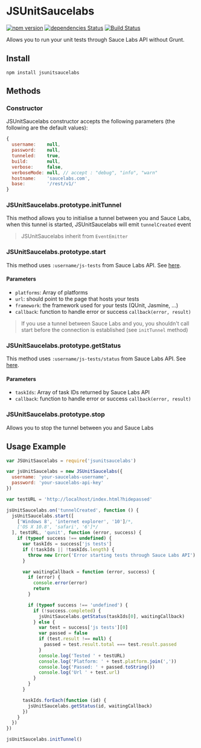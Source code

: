 # JSUnitSaucelabs

[![npm version](https://img.shields.io/npm/v/jsunitsaucelabs.svg)](https://www.npmjs.com/package/jsunitsaucelabs)
[![dependencies Status](https://david-dm.org/Johann-S/JSUnitSaucelabs/status.svg)](https://david-dm.org/Johann-S/JSUnitSaucelabs)
[![Build Status](https://travis-ci.org/Johann-S/JSUnitSaucelabs.svg?branch=master)](https://travis-ci.org/Johann-S/JSUnitSaucelabs)

Allows you to run your unit tests through Sauce Labs API without Grunt.

## Install

```shell
npm install jsunitsaucelabs
```

## Methods

### Constructor

JSUnitSaucelabs constructor accepts the following parameters (the following are the default values):

```js
{
  username:    null,
  password:    null,
  tunneled:    true,
  build:       null,
  verbose:     false,
  verboseMode: null, // accept : "debug", "info", "warn"
  hostname:    'saucelabs.com',
  base:        '/rest/v1/'
}
```

### JSUnitSaucelabs.prototype.initTunnel

This method allows you to initialise a tunnel between you and Sauce Labs, when this tunnel is started,
JSUnitSaucelabs will emit `tunnelCreated` event

> JSUnitSaucelabs inherit from `EventEmitter`

### JSUnitSaucelabs.prototype.start

This method uses `:username/js-tests` from Sauce Labs API.
See [here](https://wiki.saucelabs.com/display/DOCS/JavaScript+Unit+Testing+Methods#JavaScriptUnitTestingMethods-StartJSUnitTests).

#### Parameters

- `platforms`: Array of platforms
- `url`: should point to the page that hosts your tests
- `framework`: the framework used for your tests (QUnit, Jasmine, ...)
- `callback`: function to handle error or success `callback(error, result)`

> If you use a tunnel between Sauce Labs and you, you shouldn't call start before the connection
is established (see `initTunnel` method)

### JSUnitSaucelabs.prototype.getStatus

This method uses `:username/js-tests/status` from Sauce Labs API.
See [here](https://wiki.saucelabs.com/display/DOCS/JavaScript+Unit+Testing+Methods#JavaScriptUnitTestingMethods-GetJSUnitTestStatus).

#### Parameters

- `taskIds`: Array of task IDs returned by Sauce Labs API
- `callback`: function to handle error or success `callback(error, result)`

### JSUnitSaucelabs.prototype.stop

Allows you to stop the tunnel between you and Sauce Labs

## Usage Example

```js
var JSUnitSaucelabs = require('jsunitsaucelabs')

var jsUnitSaucelabs = new JSUnitSaucelabs({
  username: 'your-saucelabs-username',
  password: 'your-saucelabs-api-key'
})

var testURL = 'http://localhost/index.html?hidepassed'

jsUnitSaucelabs.on('tunnelCreated', function () {
  jsUnitSaucelabs.start([
    ['Windows 8', 'internet explorer', '10']/*,
    ['OS X 10.8', 'safari', '6']*/
  ], testURL, 'qunit', function (error, success) {
    if (typeof success !== undefined) {
      var taskIds = success['js tests']
      if (!taskIds || !taskIds.length) {
        throw new Error('Error starting tests through Sauce Labs API')
      }

      var waitingCallback = function (error, success) {
        if (error) {
          console.error(error)
          return
        }

        if (typeof success !== 'undefined') {
          if (!success.completed) {
            jsUnitSaucelabs.getStatus(taskIds[0], waitingCallback)
          } else {
            var test = success['js tests'][0]
            var passed = false
            if (test.result !== null) {
              passed = test.result.total === test.result.passed
            }
            console.log('Tested ' + testURL)
            console.log('Platform: ' + test.platform.join(','))
            console.log('Passed: ' + passed.toString())
            console.log('Url ' + test.url)
          }
        }
      }

      taskIds.forEach(function (id) {
        jsUnitSaucelabs.getStatus(id, waitingCallback)
      })
    }
  })
})

jsUnitSaucelabs.initTunnel()
```
